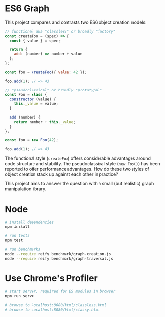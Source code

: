 # ES6 Graph

This project compares and contrasts two ES6 object creation models:

```js
// functional aka "classless" or broadly "factory"
const createFoo = (spec) => {
  const { value } = spec;

  return {
    add: (number) => number + value
  };
};

const foo = createFoo({ value: 42 });

foo.add(1); // => 43
```

```js
// "pseudoclassical" or broadly "prototypal"
const Foo = class {
  constructor (value) {
    this._value = value;
  }

  add (number) {
    return number + this._value;
  }
};

const foo = new Foo(42);

foo.add(1); // => 43
```

The functional style (`createFoo`) offers considerable advantages around code structure and stability. The pseudoclassical style (`new Foo()`) has been reported to offer performance advantages. How do these two styles of object creation stack up against each other in practice?

This project aims to answer the question with a small (but realistic) graph manipulation library.

# Node

```bash
# install dependencies
npm install

# run tests
npm test

# run benchmarks
node --require reify benchmark/graph-creation.js
node --require reify benchmark/graph-traversal.js
```

# Use Chrome's Profiler

```bash
# start server, required for ES modules in browser
npm run serve

# browse to localhost:8080/html/classless.html
# browse to localhost:8080/html/classy.html
```



